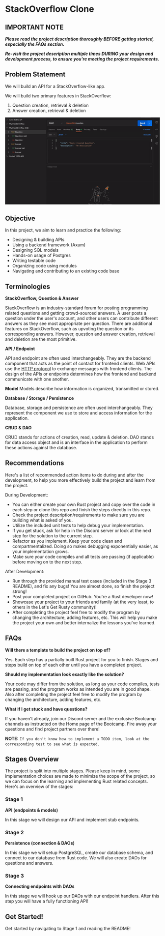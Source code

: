 # StackOverflow Clone

## IMPORTANT NOTE

___Please read the project description thoroughly BEFORE getting started, especially the FAQs section.___

___Re-visit the project description multiple times DURING your design and development process, to ensure you're meeting the project requirements.___

## Problem Statement
We will build an API for a StackOverflow-like app.

We will build two primary features in StackOverflow:
1. Question creation, retrieval & deletion
2. Answer creation, retrieval & deletion

![api-gif](./api.gif)

## Objective
In this project, we aim to learn and practice the following:
* Designing & building APIs
* Using a backend framework (Axum)
* Designing SQL models
* Hands-on usage of Postgres
* Writing testable code
* Organizing code using modules
* Navigating and contributing to an existing code base

## Terminologies

__StackOverflow, Question & Answer__

StackOverflow is an industry-standard forum for posting programming related questions and getting crowd-sourced answers. A user posts a question under the user's account, and other users can contribute different answers as they see most appropriate per question. There are additional features on StackOverflow, such as upvoting the question or its corresponding answers. However, question and answer creation, retrieval and deletion are the most primitive.

__API / Endpoint__

API and endpoint are often used interchangeably. They are the backend component that acts as the point of contact for frontend clients. Web APIs use the [HTTP protocol](https://developer.mozilla.org/en-US/docs/Web/HTTP/Overview) to exchange messages with frontend clients. The design of the APIs or endpoints determines how the frontend and backend communicate with one another.

__Model__
Models describe how information is organized, transmitted or stored.

__Database / Storage / Persistence__

Database, storage and persistence are often used interchangeably. They represent the component we use to store and access information for the application.

__CRUD & DAO__

CRUD stands for actions of creation, read, update & deletion. DAO stands for data access object and is an interface in the application to perform these actions against the database.

## Recommendations
Here's a list of recommended action items to do during and after the development, to help you more effectively build the project and learn from the project.

During Development:
* You can either create your own Rust project and copy over the code in each step or clone this repo and finish the steps directly in this repo. 
* Check the project description/requirements to make sure you are building what is asked of you.
* Utilize the included unit tests to help debug your implementation.
* If you get stuck, ask for help in the Discord server or look at the next step for the solution to the current step.
* Refactor as you implement. Keep your code clean and compartmentalized. Doing so makes debugging exponentially easier, as your implementation grows.
* Make sure your code compiles and all tests are passing (if applicable) before moving on to the next step.

After Development:
* Run through the provided manual test cases (included in the Stage 3 README), and fix any bugs! You are almost done, so finish the project strong!
* Post your completed project on GitHub. You're a Rust developer now!
* Showcase your project to your friends and family (at the very least, to others in the Let's Get Rusty community)!
* After completing the project feel free to modify the program by changing the architecture, adding features, etc. This will help you make the project your own and better internalize the lessons you've learned.

## FAQs

__Will there a template to build the project on top of?__

Yes. Each step has a partially built Rust project for you to finish. Stages and steps build on top of each other until you have a completed project.

__Should my implementation look exactly like the solution?__

Your code may differ from the solution, as long as your code compiles, tests are passing, and the program works as intended you are in good shape. Also after completing the project feel free to modify the program by changing the architecture, adding features, etc.

__What if I get stuck and have questions?__

If you haven't already, join our Discord server and the exclusive Bootcamp channels as instructed on the Home page of the Bootcamp. Fire away your questions and find project partners over there!

__NOTE:__ `If you don't know how to implement a TODO item, look at the corresponding test to see what is expected.`

## Stages Overview
The project is split into multiple stages. Please keep in mind, some implementation choices are made to minimize the scope of the project, so we can focus on the learning and implementing Rust related concepts. Here's an overview of the stages:

### Stage 1

__API (endpoints & models)__

In this stage we will design our API and implement stub endpoints.

### Stage 2

__Persistence (connection & DAOs)__

In this stage we will setup PostgreSQL, create our database schema, and connect to our database from Rust code. We will also create DAOs for questions and answers.

### Stage 3

__Connecting endpoints with DAOs__

In this stage we will hook up our DAOs with our endpoint handlers. After this step you will have a fully functioning API!

## Get Started!

Get started by navigating to Stage 1 and reading the README!